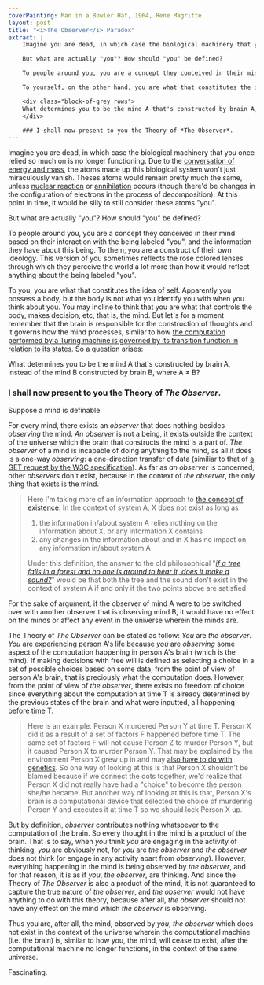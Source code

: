 ```yaml
---
coverPainting: Man in a Bowler Hat, 1964, Rene Magritte
layout: post
title: "<i>The Observer</i> Paradox"
extract: |
    Imagine you are dead, in which case the biological machinery that you once relied so much on is no longer functioning. Due to the [conversation of energy and mass](en.wikipedia.org/wiki/Conservation_of_energy), the atoms made up this biological system won't just miraculously vanish. Theses atoms would remain pretty much the same, unless [nuclear reaction](http://academic.brooklyn.cuny.edu/physics/sobel/Nucphys/react.html) or [annihilation](http://home.web.cern.ch/topics/antimatter) occurs (though there'd be changes in the configuration of electrons in the process of decomposition). At this point in time, it would be silly to still consider these atoms "you".

    But what are actually "you"? How should "you" be defined?

    To people around you, you are a concept they conceived in their mind based on their interaction with the being labeled "you", and the information they have about this being. To them, you are a construct of their own ideology. This version of you sometimes reflects the rose colored lenses through which they perceive the world a lot more than how it would reflect anything about the being labeled "you".

    To yourself, on the other hand, you are what that constitutes the idea of self. Apparently you possess a body, but the body is not what you identify you with when you think about you at a deeper level. You may incline to think that you are what that controls the body, makes decision, etc, that is, the conscious mind. But let's for a moment remember that the brain is responsible for the construction of thoughts and it governs how the mind processes, similar to how [the computation performed by a Turing machine is governed by its transition function in relation to its states](http://www.cs.umd.edu/~jkatz/complexity/f11/all.pdf). So a question arises:

    <div class="block-of-grey rows">
    What determines you to be the mind A that's constructed by brain A, instead of the mind B constructed by brain B, where A ≠ B?
    </div>

    ### I shall now present to you the Theory of *The Observer*.
---
```


Imagine you are dead, in which case the biological machinery that you once relied so much on is no longer functioning. Due to the [conversation of energy and mass](en.wikipedia.org/wiki/Conservation_of_energy), the atoms made up this biological system won't just miraculously vanish. Theses atoms would remain pretty much the same, unless [nuclear reaction](http://academic.brooklyn.cuny.edu/physics/sobel/Nucphys/react.html) or [annihilation](http://home.web.cern.ch/topics/antimatter) occurs (though there'd be changes in the configuration of electrons in the process of decomposition). At this point in time, it would be silly to still consider these atoms "you".

But what are actually "you"? How should "you" be defined?

To people around you, you are a concept they conceived in their mind based on their interaction with the being labeled "you", and the information they have about this being. To them, you are a construct of their own ideology. This version of you sometimes reflects the rose colored lenses through which they perceive the world a lot more than how it would reflect anything about the being labeled "you".

To you, you are what that constitutes the idea of self. Apparently you possess a body, but the body is not what you identify you with when you think about you. You may incline to think that you are what that controls the body, makes decision, etc, that is, the mind. But let's for a moment remember that the brain is responsible for the construction of thoughts and it governs how the mind processes, similar to how [the computation performed by a Turing machine is governed by its transition function in relation to its states](http://www.cs.umd.edu/~jkatz/complexity/f11/all.pdf). So a question arises:

<div class="block-of-grey rows">
What determines you to be the mind A that's constructed by brain A, instead of the mind B constructed by brain B, where A ≠ B?
</div>

### I shall now present to you the Theory of *The Observer*.

Suppose a mind is definable.

For every mind, there exists an *observer* that does nothing besides *observing* the mind. *An observer* is not a being, it exists outside the context of the universe which the brain that constructs the mind is a part of. *The observer* of a mind is incapable of doing anything to the mind, as all it does is a one-way *observing*: a one-direction transfer of data (similiar to that of [a GET request by the W3C specification](https://en.wikipedia.org/wiki/Hypertext_Transfer_Protocol#Request_methods)). As far as *an observer* is concerned, other *observers* don't exist, because in the context of *the observer*, the only thing that exists is the mind.

> Here I'm taking more of an information approach to [the concept of existence](http://en.wikipedia.org/wiki/Ontology). In the context of system A, X does not exist as long as
>
> 1. the information in/about system A relies nothing on the information about X, or any information X contains
> 2. any changes in the information about and in X has no impact on any information in/about system A
>
> Under this definition, the answer to the old philosophical "*[if a tree falls in a forest and no one is around to hear it, does it make a sound?](http://en.wikipedia.org/wiki/If_a_tree_falls_in_a_forest)*" would be that both the tree and the sound don't exist in the context of system A if and only if the two points above are satisfied.

For the sake of argument, if the observer of mind A were to be switched over with another observer that is observing mind B, it would have no effect on the minds or affect any event in the universe wherein the minds are.

The Theory of *The Observer* can be stated as follow: *You* are *the observer*. *You* are experiencing person A's life because *you* are *observing* some aspect of the computation happening in person A's brain (which is the mind). If making decisions with free will is defined as selecting a choice in a set of possible choices based on some data, from the point of view of person A's brain, that is preciously what the computation does. However, from the point of view of *the observer*, there exists no freedom of choice since everything about the computation at time T is already determined by the previous states of the brain and what were inputted, all happening before time T.

> Here is an example. Person X murdered Person Y at time T. Person X did it as a result of a set of factors F happened before time T. The same set of factors F will not cause Person Z to murder Person Y, but it caused Person X to murder Person Y. That may be explained by the environment Person X grew up in and may [also have to do with genetics](http://www.amazon.com/gp/product/1617230154/ref=as_li_tl?ie=UTF8&camp=1789&creative=9325&creativeASIN=1617230154&linkCode=as2&tag=0aarhe-20&linkId=IS6WNF3JSNF7JN77). So one way of looking at this is that Person X shouldn't be blamed because if we connect the dots together, we'd realize that Person X did not really have had a "choice" to become the person she/he became. But another way of looking at this is that, Person X's brain is a computational device that selected the choice of murdering Person Y and executes it at time T so we should lock Person X up.

But by definition, *observer* contributes nothing whatsoever to the computation of the brain. So every thought in the mind is a product of the brain. That is to say, when *you* think *you* are engaging in the activity of thinking, *you* are obviously not, for *you* are *the observer* and *the observer* does not think (or engage in any activity apart from *observing*). However, everything happening in the mind is being observed by *the observer*, and for that reason, it is as if *you*, *the observer*, are thinking. And since the Theory of *The Observer* is also a product of the mind, it is not guaranteed to capture the true nature of *the observer*, and *the observer* would not have anything to do with this theory, because after all, *the observer* should not have any effect on the mind which *the observer* is observing.

Thus you are, after all, the mind, observed by *you*, *the observer* which does not exist in the context of the universe wherein the computational machine (i.e. the brain) is, similar to how you, the mind, will cease to exist, after the computational machine no longer functions, in the context of the same universe.

Fascinating.
